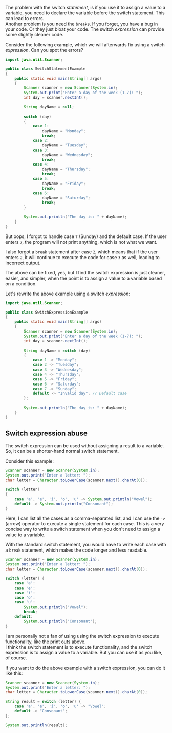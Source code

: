 

The problem with the switch _statement_, is if you use it to assign a value to a variable, you need to declare the variable before the switch statement. This can lead to errors.\
Another problem is you need the `break`s. If you forget, you have a bug in your code. Or they just bloat your code. The switch _expression_ can provide some slightly cleaner code. 

Consider the following example, which we will afterwards fix using a switch _expression_. Can you spot the errors?

```java
import java.util.Scanner;

public class SwitchStatementExample 
{
    public static void main(String[] args) 
    {
        Scanner scanner = new Scanner(System.in);
        System.out.print("Enter a day of the week (1-7): ");
        int day = scanner.nextInt();
        
        String dayName = null;
        
        switch (day) 
        {
            case 1:
                dayName = "Monday";
                break;
            case 2:
                dayName = "Tuesday";
            case 3:
                dayName = "Wednesday";
                break;
            case 4:
                dayName = "Thursday";
                break;
            case 5:
                dayName = "Friday";
                break;
            case 6:
                dayName = "Saturday";
                break;
        }
        
        System.out.println("The day is: " + dayName);
    }
}
```

But oops, I forgot to handle case `7` (Sunday) and the default case. If the user enters `7`, the program will not print anything, which is not what we want.

I also forgot a `break` statement after case `2`, which means that if the user enters `2`, it will continue to execute the code for case `3` as well, leading to incorrect output.

The above can be fixed, yes, but I find the switch expression is just cleaner, easier, and simpler, when the point is to assign a value to a variable based on a condition.

Let's rewrite the above example using a switch _expression_:

```java
import java.util.Scanner;

public class SwitchExpressionExample 
{
    public static void main(String[] args) 
    {
        Scanner scanner = new Scanner(System.in);
        System.out.print("Enter a day of the week (1-7): ");
        int day = scanner.nextInt();
        
        String dayName = switch (day) 
        {
            case 1 -> "Monday";
            case 2 -> "Tuesday";
            case 3 -> "Wednesday";
            case 4 -> "Thursday";
            case 5 -> "Friday";
            case 6 -> "Saturday";
            case 7 -> "Sunday"; 
            default -> "Invalid day"; // Default case
        };
        
        System.out.println("The day is: " + dayName);
    }
}
```


## Switch expression abuse
The switch expression can be used without assigning a result to a variable. So, it can be a shorter-hand normal switch statement. 

Consider this example:

```java
Scanner scanner = new Scanner(System.in);
System.out.print("Enter a letter: ");
char letter = Character.toLowerCase(scanner.next().charAt(0));

switch (letter) 
{
    case 'a', 'e', 'i', 'o', 'u' -> System.out.println("Vowel");
    default -> System.out.println("Consonant");
}
```

Here, I can list all the cases as a comma-separated list, and I can use the `->` (arrow) operator to execute a single statement for each case. This is a very concise way to write a switch statement when you don't need to assign a value to a variable.

With the standard switch statement, you would have to write each case with a `break` statement, which makes the code longer and less readable.

```java
Scanner scanner = new Scanner(System.in);
System.out.print("Enter a letter: ");
char letter = Character.toLowerCase(scanner.next().charAt(0));

switch (letter) {
    case 'a':
    case 'e':
    case 'i':
    case 'o':
    case 'u':
        System.out.println("Vowel");
        break;
    default:
        System.out.println("Consonant");
}
```

I am personally not a fan of using using the switch expression to execute functionality, like the print outs above.\
I think the switch statement is to execute functionality, and the switch expression is to assign a value to a variable. But you can use it as you like, of course.

If you want to do the above example with a switch expression, you can do it like this:

```java
Scanner scanner = new Scanner(System.in);
System.out.print("Enter a letter: ");
char letter = Character.toLowerCase(scanner.next().charAt(0));

String result = switch (letter) {
    case 'a', 'e', 'i', 'o', 'u' -> "Vowel";
    default -> "Consonant";
};

System.out.println(result);
```